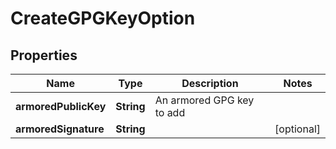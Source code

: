 
# CreateGPGKeyOption

## Properties
Name | Type | Description | Notes
------------ | ------------- | ------------- | -------------
**armoredPublicKey** | **String** | An armored GPG key to add | 
**armoredSignature** | **String** |  |  [optional]



